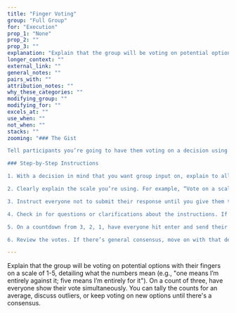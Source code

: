 ```yaml
---
title: "Finger Voting"
group: "Full Group"
for: "Execution"
prop_1: "None"
prop_2: ""
prop_3: ""
explanation: "Explain that the group will be voting on potential options with their fingers on a scale of 1-5, detailing what the numbers mean (e.g., \"one means I’m entirely against it; five means I’m entirely for it\"). On a count of three, have everyone show their vote simultaneously. You can tally the counts for an average, discuss outliers, or keep voting on new options until there\'s a consensus."
longer_context: ""
external_link: ""
general_notes: ""
pairs_with: ""
attribution_notes: ""
why_these_categories: ""
modifying_group: ""
modifying_for: ""
excels_at: ""
use_when: ""
not_when: ""
stacks: ""
zooming: "### The Gist

Tell participants you’re going to have them voting on a decision using a number scale. Explain the scale and decision you’re voting on, then ask everyone to type their vote into the Zoom chat, but not hit send until you give them a cue. Cue the votes, then review or discuss the numbers as a whole.

### Step-by-Step Instructions

1. With a decision in mind that you want group input on, explain to all participants that you’ll be having them vote on a number scale.

2. Clearly explain the scale you’re using. For example, “Vote on a scale from 1 - 10, where 1 means you totally disagree with this plan, and 10 means you wholeheartedly support it.”

3. Instruct everyone not to submit their response until you give them the cue, but to consider their vote then type the number in the Zoom chat box.

4. Check in for questions or clarifications about the instructions. If you’re using a creative or non-intuitive scale (e.g., 1 = watch a movie, 5 = read a book), use this opportunity to suggest what a middle number might represent (does 3 = watch a movie then read a book, or does 3 = neither?).

5. On a countdown from 3, 2, 1, have everyone hit enter and send their votes simultaneously.

6. Review the votes. If there’s general consensus, move on with that decision. If there are just a few outliers, discussing them might clarify the issue. And if people are all over the place, it might be worth going back and ideating different options."

---
```


Explain that the group will be voting on potential options with their fingers on a scale of 1-5, detailing what the numbers mean (e.g., "one means I’m entirely against it; five means I’m entirely for it"). On a count of three, have everyone show their vote simultaneously. You can tally the counts for an average, discuss outliers, or keep voting on new options until there's a consensus.
